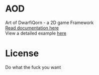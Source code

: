 # AOD
Art of DwarfiQorn - a 2D game Framework<br>
<a href="https://aodq.github.io/pages/documents/AOD/aod.html">Read documentation here</a><br>
View a detailed example <a href="https://github.com/aodq/example-aod-pong">here</a><br>

# License
Do what the fuck you want
